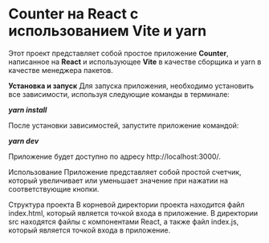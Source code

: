 <h1>Counter на React с использованием Vite и yarn</h1>


Этот проект представляет собой простое приложение <b>Counter</b>, написанное на <b>React</b> и использующее <b>Vite</b> в качестве сборщика и yarn в качестве менеджера пакетов.

<b>Установка и запуск</b>
Для запуска приложения, необходимо установить все зависимости, используя следующие команды в терминале:

<b><i>yarn install</i></b>

После установки зависимостей, запустите приложение командой:

<b><i>yarn dev</i></b>

Приложение будет доступно по адресу http://localhost:3000/.

Использование
Приложение представляет собой простой счетчик, который увеличивает или уменьшает значение при нажатии на соответствующие кнопки.

Структура проекта
В корневой директории проекта находится файл index.html, который является точкой входа в приложение. В директории src находятся файлы с компонентами React, а также файл index.js, который является точкой входа в приложение.
